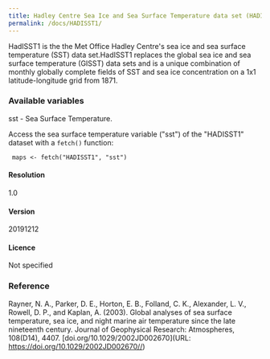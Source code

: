 ```yaml
---
title: Hadley Centre Sea Ice and Sea Surface Temperature data set (HADISST1)
permalink: /docs/HADISST1/
---
```

HadISST1 is the the Met Office Hadley Centre's sea ice and sea surface temperature (SST) data set.HadISST1 replaces the global sea ice and sea surface temperature (GISST) data sets and is a unique combination of monthly globally complete fields of SST and sea ice concentration on a 1x1 latitude-longitude grid from 1871.



### Available variables 

sst - Sea Surface Temperature.

Access the sea surface temperature variable ("sst") of the "HADISST1" dataset with a `fetch()` function:

```{r}
 maps <- fetch("HADISST1", "sst")

```


#### Resolution 

1.0

#### Version

20191212

#### Licence


Not specified



### Reference

Rayner, N. A., Parker, D. E., Horton, E. B., Folland, C. K., Alexander, L. V., Rowell, D. P., and Kaplan, A. (2003). Global analyses of sea surface temperature, sea ice, and night marine air temperature since the late nineteenth century. Journal of Geophysical Research: Atmospheres, 108(D14), 4407. [doi.org/10.1029/2002JD002670](URL: https://doi.org/10.1029/2002JD002670//)
